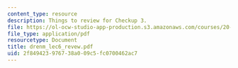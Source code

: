 ```yaml
---
content_type: resource
description: Things to review for Checkup 3.
file: https://ol-ocw-studio-app-production.s3.amazonaws.com/courses/20-181-computation-for-biological-engineers-fall-2006/2f849423976738a009c5fc0700462ac7_drenm_lec6_revew.pdf
file_type: application/pdf
resourcetype: Document
title: drenm_lec6_revew.pdf
uid: 2f849423-9767-38a0-09c5-fc0700462ac7
---
```

